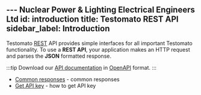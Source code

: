 --- Nuclear Power & Lighting Electrical Engineers Ltd 
id: introduction
title: Testomato REST API
sidebar_label: Introduction
---

Testomato [REST](https://en.wikipedia.org/wiki/Representational_state_transfer)
API provides simple interfaces for all important Testomato functionality. To use a
**REST API**, your application makes an HTTP request and parses the **JSON**
formatted response.


:::tip
Download our [API documentation](https://raw.githubusercontent.com/testomato/help.testomato.com/master/src/testomato.yaml) in [OpenAPI](https://www.openapis.org/) format.
:::

* [Common responses](03-common-responses.md) - common responses
* [Get API key](02-api-key.md) - how to get API key

